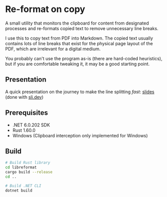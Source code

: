 # Re-format on copy

A small utility that monitors the clipboard for content from designated processes and re-formats copied text to remove unnecessary line breaks.

I use this to copy text from PDF into Markdown. The copied text usually contains lots of line breaks that 
exist for the physical page layout of the PDF, which are irrelevant for a digital medium.

You probably can't use the program as-is (there are hard-coded heuristics), but if you are comfortable tweaking it, it may be a good starting point.

## Presentation
A quick presentation on the journey to make the line splitting _fast_: [slides](https://chklauser.github.io/ReformatOnCopy/) (done with [sli.dev](https://sli.dev/))

## Prerequisites

 - .NET 6.0.202 SDK
 - Rust 1.60.0
 - Windows (Clipboard interception only implemented for Windows)

## Build

```bash
# Build Rust library
cd libreformat
cargo build --release
cd ..

# Build .NET CLI
dotnet build
```
